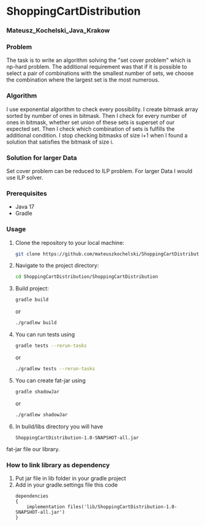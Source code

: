 # ShoppingCartDistribution
### Mateusz_Kochelski_Java_Krakow
### Problem
The task is to write an algorithm solving the "set cover problem" which is np-hard problem.
The additional requirement was that if it is possible to select a pair of combinations with the smallest number of sets, we choose the combination where the largest set is the most numerous.

### Algorithm
I use exponential algorithm to check every possibility.
I create bitmask array sorted by number of ones in bitmask. Then I check for every number of ones in bitmask, whether set union of these sets is superset of our expected set. Then I check which combination of sets is fulfills the additional condition.
I stop checking bitmasks of size i+1 when I found a solution that satisfies the bitmask of size i.

### Solution for larger Data
Set cover problem can be reduced to ILP problem. For larger Data I would use ILP solver.

### Prerequisites
- Java 17
- Gradle

### Usage

1. Clone the repository to your local machine:
   ```bash
   git clone https://github.com/mateuszkochelski/ShoppingCartDistribution.git
2. Navigate to the project directory:
   ```bash
   cd ShoppingCartDistribution/ShoppingCartDistribution
3. Build project:
   ```bash
   gradle build
   ```
   or
   ```bash
   ./gradlew build
   ```
5. You can run tests using
   ```bash
   gradle tests --rerun-tasks
   ```
   or
   ```bash
   ./gradlew tests --rerun-tasks
   ```
6. You can create fat-jar using
   ```bash
   gradle shadowJar
   ```
   or
   ```bash
   ./gradlew shadowJar
   ```
7. In build/libs directory you will have
   ```
   ShoppingCartDistribution-1.0-SNAPSHOT-all.jar
   ```
fat-jar file our library.


### How to link library as dependency
1. Put jar file in lib folder in your gradle project
2. Add in your gradle.settings file this code
   ```
   dependencies
   {
       implementation files('lib/ShoppingCartDistribution-1.0-SNAPSHOT-all.jar')
   }
   ```
